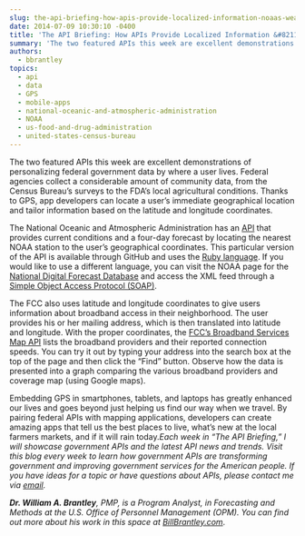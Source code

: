 ```yaml
---
slug: the-api-briefing-how-apis-provide-localized-information-noaas-weather-service-data-and-fccs-broadband-services-map
date: 2014-07-09 10:30:10 -0400
title: 'The API Briefing: How APIs Provide Localized Information &#8211; NOAA’s Weather Service Data and FCC’s Broadband Services Map'
summary: 'The two featured APIs this week are excellent demonstrations of personalizing federal government data by where a user lives. Federal agencies collect a considerable amount of community data, from the Census Bureau’s surveys to the FDA’s local agricultural conditions. Thanks to GPS, app developers can locate a user’s immediate geographical location and tailor information based'
authors:
  - bbrantley
topics:
  - api
  - data
  - GPS
  - mobile-apps
  - national-oceanic-and-atmospheric-administration
  - NOAA
  - us-food-and-drug-administration
  - united-states-census-bureau
---
```


The two featured APIs this week are excellent demonstrations of personalizing federal government data by where a user lives. Federal agencies collect a considerable amount of community data, from the Census Bureau’s surveys to the FDA’s local agricultural conditions. Thanks to GPS, app developers can locate a user’s immediate geographical location and tailor information based on the latitude and longitude coordinates.

The National Oceanic and Atmospheric Administration has an <a href="https://github.com/outoftime/noaa" target="_blank">API</a> that provides current conditions and a four-day forecast by locating the nearest NOAA station to the user’s geographical coordinates. This particular version of the API is available through GitHub and uses the <a href="https://www.ruby-lang.org/en/" target="_blank">Ruby language</a>. If you would like to use a different language, you can visit the NOAA page for the <a href="http://graphical.weather.gov/xml/" target="_blank">National Digital Forecast Database</a> and access the XML feed through a <a href="http://xml.coverpages.org/soap.html" target="_blank">Simple Object Access Protocol (SOAP)</a>.

The FCC also uses latitude and longitude coordinates to give users information about broadband access in their neighborhood. The user provides his or her mailing address, which is then translated into latitude and longitude. With the proper coordinates, the <a href="http://www.broadbandmap.gov/developer/api/speed-test-api-nation" target="_blank">FCC’s Broadband Services Map API</a> lists the broadband providers and their reported connection speeds. You can try it out by typing your address into the search box at the top of the page and then click the “Find” button. Observe how the data is presented into a graph comparing the various broadband providers and coverage map (using Google maps).

Embedding GPS in smartphones, tablets, and laptops has greatly enhanced our lives and goes beyond just helping us find our way when we travel. By pairing federal APIs with mapping applications, developers can create amazing apps that tell us the best places to live, what’s new at the local farmers markets, and if it will rain today._Each week in “The API Briefing,” I will showcase government APIs and the latest API news and trends. Visit this blog every week to learn how government APIs are transforming government and improving government services for the American people. If you have ideas for a topic or have questions about APIs, please contact me via_ [_email_](mailto:%20William.Brantley@opm.gov)_._

**_Dr. William A. Brantley_**_, PMP, is a Program Analyst, in Forecasting and Methods at the U.S. Office of Personnel Management (OPM). You can find out more about his work in this space at_ [_BillBrantley.com_](http://www.billbrantley.com).